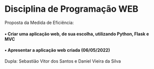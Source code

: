 # Disciplina de Programação WEB


Proposta da Medida de Eficiência:

#### • Criar uma aplicação web, de sua escolha, utilizando Python, Flask e MVC 

#### • Apresentar a aplicação web criada (06/05/2022)


Dupla: Sebastião Vitor dos Santos e Daniel Vieira da Silva
